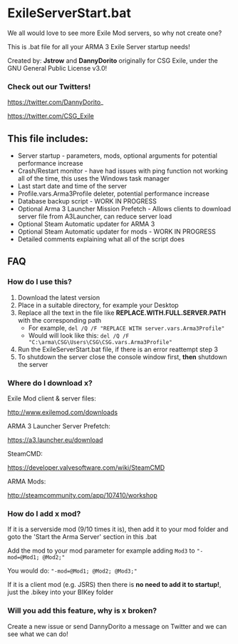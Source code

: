 # ExileServerStart.bat

We all would love to see more Exile Mod servers, so why not create one?

This is .bat file for all your ARMA 3 Exile Server startup needs!

Created by: **Jstrow** and **DannyDorito** originally for CSG Exile, under the GNU General Public License v3.0!

### Check out our Twitters!

https://twitter.com/DannyDorito_

https://twitter.com/CSG_Exile

## This file includes:

* Server startup - parameters, mods, optional arguments for potential performance increase
* Crash/Restart monitor - have had issues with ping function not working all of the time, this uses the Windows task manager
* Last start date and time of the server
* Profile.vars.Arma3Profile deleter, potential performance increase
* Database backup script - WORK IN PROGRESS
* Optional Arma 3 Launcher Mission Prefetch - Allows clients to download server file from A3Launcher, can reduce server load
* Optional Steam Automatic updater for ARMA 3
* Optional Steam Automatic updater for mods - WORK IN PROGRESS
* Detailed comments explaining what all of the script does

## FAQ

### How do I use this?
1. Download the latest version
2. Place in a suitable directory, for example your Desktop
3. Replace all the text in the file like **REPLACE.WITH.FULL.SERVER.PATH** with the corresponding path
   - For example, ``del /Q /F "REPLACE WITH server.vars.Arma3Profile"``
   - Would will look like this: ``del /Q /F "C:\arma\CSG\Users\CSG\CSG.vars.Arma3Profile"``
4. Run the ExileServerStart.bat file, if there is an error reattempt step 3
5. To shutdown the server close the console window first, **then** shutdown the server

### Where do I download x?
Exile Mod client & server files:

http://www.exilemod.com/downloads

ARMA 3 Launcher Server Prefetch:

https://a3.launcher.eu/download

SteamCMD:

https://developer.valvesoftware.com/wiki/SteamCMD

ARMA Mods: 

http://steamcommunity.com/app/107410/workshop

### How do I add x mod?
If it is a serverside mod (9/10 times it is), then add it to your mod folder and goto the 'Start the Arma Server' section in this .bat

Add the mod to your mod parameter for example adding ``Mod3`` to ``"-mod=@Mod1; @Mod2;"``

You would do:
``"-mod=@Mod1; @Mod2; @Mod3;"``

If it is a client mod (e.g. JSRS) then there is **no need to add it to startup!**, just the .bikey into your BIKey folder

### Will you add this feature, why is x broken?
Create a new issue or send DannyDorito a message on Twitter and we can see what we can do!
